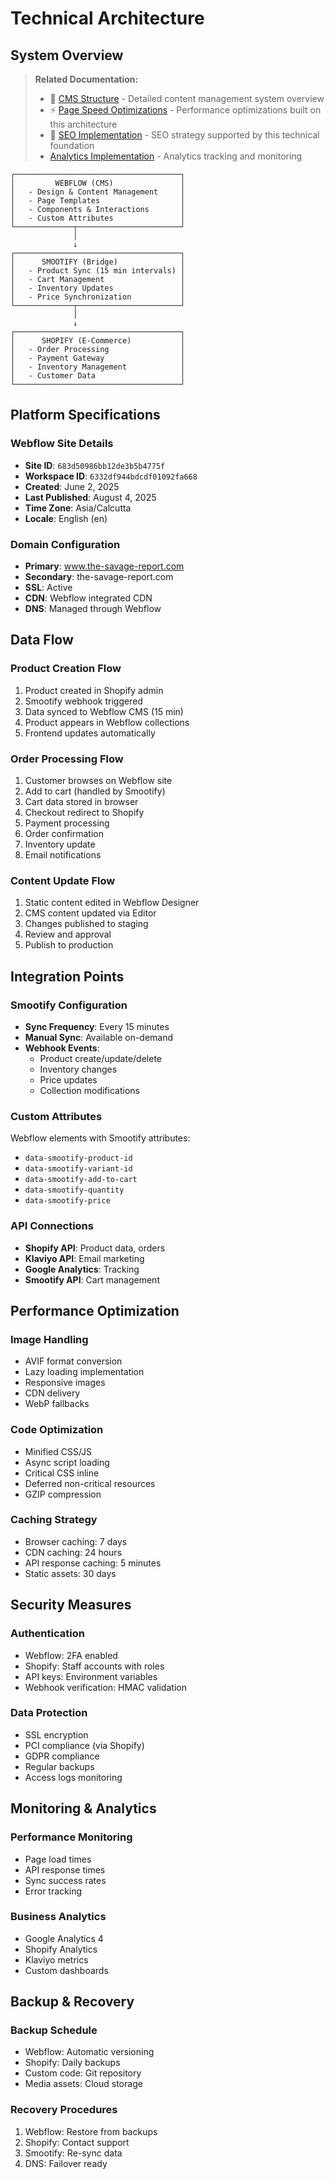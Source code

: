# Technical Architecture

## System Overview

> **Related Documentation:**
> - 📁 [CMS Structure](./04-cms-structure.md) - Detailed content management system overview
> - ⚡ [Page Speed Optimizations](./06-page-speed-optimization.md) - Performance optimizations built on this architecture
> - 🎯 [SEO Implementation](./05-seo-implementation.md) - SEO strategy supported by this technical foundation
> - [Analytics Implementation](./07-analytics-implementation.md) - Analytics tracking and monitoring

```
┌─────────────────────────────────────┐
│         WEBFLOW (CMS)               │
│   - Design & Content Management     │
│   - Page Templates                  │
│   - Components & Interactions       │
│   - Custom Attributes               │
└─────────────┬───────────────────────┘
              │
              ↓
┌─────────────────────────────────────┐
│      SMOOTIFY (Bridge)              │
│   - Product Sync (15 min intervals) │
│   - Cart Management                 │
│   - Inventory Updates               │
│   - Price Synchronization           │
└─────────────┬───────────────────────┘
              │
              ↓
┌─────────────────────────────────────┐
│      SHOPIFY (E-Commerce)           │
│   - Order Processing                │
│   - Payment Gateway                 │
│   - Inventory Management            │
│   - Customer Data                   │
└─────────────────────────────────────┘
```

## Platform Specifications

### Webflow Site Details
- **Site ID**: `683d50986bb12de3b5b4775f`
- **Workspace ID**: `6332df944bdcdf01092fa668`
- **Created**: June 2, 2025
- **Last Published**: August 4, 2025
- **Time Zone**: Asia/Calcutta
- **Locale**: English (en)

### Domain Configuration
- **Primary**: www.the-savage-report.com
- **Secondary**: the-savage-report.com
- **SSL**: Active
- **CDN**: Webflow integrated CDN
- **DNS**: Managed through Webflow

## Data Flow

### Product Creation Flow
1. Product created in Shopify admin
2. Smootify webhook triggered
3. Data synced to Webflow CMS (15 min)
4. Product appears in Webflow collections
5. Frontend updates automatically

### Order Processing Flow
1. Customer browses on Webflow site
2. Add to cart (handled by Smootify)
3. Cart data stored in browser
4. Checkout redirect to Shopify
5. Payment processing
6. Order confirmation
7. Inventory update
8. Email notifications

### Content Update Flow
1. Static content edited in Webflow Designer
2. CMS content updated via Editor
3. Changes published to staging
4. Review and approval
5. Publish to production

## Integration Points

### Smootify Configuration
- **Sync Frequency**: Every 15 minutes
- **Manual Sync**: Available on-demand
- **Webhook Events**:
  - Product create/update/delete
  - Inventory changes
  - Price updates
  - Collection modifications

### Custom Attributes
Webflow elements with Smootify attributes:
- `data-smootify-product-id`
- `data-smootify-variant-id`
- `data-smootify-add-to-cart`
- `data-smootify-quantity`
- `data-smootify-price`

### API Connections
- **Shopify API**: Product data, orders
- **Klaviyo API**: Email marketing
- **Google Analytics**: Tracking
- **Smootify API**: Cart management

## Performance Optimization

### Image Handling
- AVIF format conversion
- Lazy loading implementation
- Responsive images
- CDN delivery
- WebP fallbacks

### Code Optimization
- Minified CSS/JS
- Async script loading
- Critical CSS inline
- Deferred non-critical resources
- GZIP compression

### Caching Strategy
- Browser caching: 7 days
- CDN caching: 24 hours
- API response caching: 5 minutes
- Static assets: 30 days

## Security Measures

### Authentication
- Webflow: 2FA enabled
- Shopify: Staff accounts with roles
- API keys: Environment variables
- Webhook verification: HMAC validation

### Data Protection
- SSL encryption
- PCI compliance (via Shopify)
- GDPR compliance
- Regular backups
- Access logs monitoring

## Monitoring & Analytics

### Performance Monitoring
- Page load times
- API response times
- Sync success rates
- Error tracking

### Business Analytics
- Google Analytics 4
- Shopify Analytics
- Klaviyo metrics
- Custom dashboards

## Backup & Recovery

### Backup Schedule
- Webflow: Automatic versioning
- Shopify: Daily backups
- Custom code: Git repository
- Media assets: Cloud storage

### Recovery Procedures
1. Webflow: Restore from backups
2. Shopify: Contact support
3. Smootify: Re-sync data
4. DNS: Failover ready